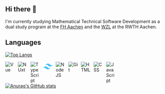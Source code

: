 ## Hi there 👋

I'm currently studying Mathematical Technical Software Development as a dual study program at the [FH Aachen](https://www.fh-aachen.de/) and the [WZL](https://www.wzl.rwth-aachen.de/) at the RWTH Aachen.

## Languages
[![Top Langs](https://github-readme-stats.vercel.app/api/top-langs/?username=Schmarsch&langs_count=5&hide=css&theme=dark&layout=compact)](https://github.com/anuraghazra/github-readme-stats)

<img align="left" alt="Vue" width="30px" style="padding-right:10px;" src="https://cdn.jsdelivr.net/gh/devicons/devicon/icons/vuejs/vuejs-original.svg" />
<img align="left" alt="NUxt" width="30px" style="padding-right:10px;" src="https://nuxt.com/assets/design-kit/logo/icon-green.svg" />
<img align="left" alt="TypeScript" width="30px" style="padding-right:10px;" src="https://cdn.jsdelivr.net/gh/devicons/devicon/icons/typescript/typescript-plain.svg" />
<img align="left" alt="Tailwindcss" width="30px" style="padding-right:10px;" src="https://raw.githubusercontent.com/devicons/devicon/1119b9f84c0290e0f0b38982099a2bd027a48bf1/icons/tailwindcss/tailwindcss-plain.svg" />
<img align="left" alt="NodeJS" width="30px" style="padding-right:10px;" src="https://cdn.jsdelivr.net/gh/devicons/devicon/icons/nodejs/nodejs-original-wordmark.svg" />
<img align="left" alt="Git" width="30px" style="padding-right:10px;" src="https://cdn.jsdelivr.net/gh/devicons/devicon/icons/git/git-original.svg" />
<img align="left" alt="HTML" width="30px" style="padding-right:10px;" src="https://cdn.jsdelivr.net/gh/devicons/devicon/icons/html5/html5-plain.svg" />
<img align="left" alt="CSS" width="30px" style="padding-right:10px;" src="https://cdn.jsdelivr.net/gh/devicons/devicon/icons/css3/css3-plain.svg" />
<img align="left" alt="JavaScript" width="30px" style="padding-right:10px;" src="https://cdn.jsdelivr.net/gh/devicons/devicon/icons/javascript/javascript-plain.svg" />
<br />

#
[![Anurag's GitHub stats](https://github-readme-stats.vercel.app/api?username=Schmarsch&theme=dark)](https://github.com/anuraghazra/github-readme-stats)

